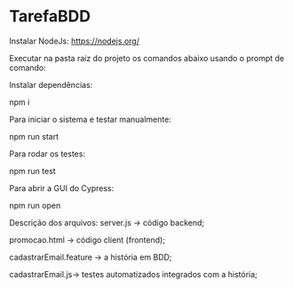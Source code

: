 # TarefaBDD

Instalar NodeJs:
https://nodejs.org/

Executar na pasta raiz do projeto os comandos abaixo usando o prompt de comando:

Instalar dependências:

npm i 

Para iniciar o sistema e testar manualmente:

npm run start

Para rodar os testes:

npm run test

Para abrir a GUI do Cypress:

npm run open

Descrição dos arquivos:
server.js -> código backend;

promocao.html -> código client (frontend);

cadastrarEmail.feature -> a história em BDD;

cadastrarEmail.js-> testes automatizados integrados com a história;


